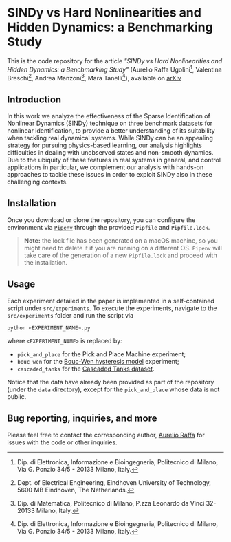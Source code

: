 # SINDy vs Hard Nonlinearities and Hidden Dynamics: a Benchmarking Study

This is the code repository for the article *"SINDy vs Hard Nonlinearities and Hidden Dynamics: a Benchmarking Study"* (Aurelio Raffa Ugolini[^1], Valentina Breschi[^2], Andrea Manzoni[^3], Mara Tanelli[^1]), available on [arXiv](https://arxiv.org/abs/2403.00578)

## Introduction

In this work we analyze the effectiveness of the Sparse Identification of Nonlinear Dynamics (SINDy) technique on three benchmark datasets for nonlinear identification, to provide a better understanding of its suitability when tackling real dynamical systems. While SINDy can be an appealing strategy for pursuing physics-based learning, our analysis highlights difficulties in dealing with unobserved states and non-smooth dynamics. Due to the ubiquity of these features in real systems in general, and control applications in particular, we complement our analysis with hands-on approaches to tackle these issues in order to exploit SINDy also in these challenging contexts.

## Installation

Once you download or clone the repository, you can configure the environment via [`Pipenv`](https://pipenv.pypa.io/en/latest/) through the provided `Pipfile` and `Pipfile.lock`.

> **Note:** the lock file has been generated on a macOS machine, so you might need to delete it if you are running on a different OS. `Pipenv` will take care of the generation of a new `Pipfile.lock` and proceed with the installation.

## Usage

Each experiment detailed in the paper is implemented in a self-contained script under `src/experiments`. To execute the experiments, navigate to the `src/experiments` folder and run the script via 

```shell
python <EXPERIMENT_NAME>.py
```

where `<EXPERIMENT_NAME>` is replaced by:
- `pick_and_place` for the Pick and Place Machine experiment;
- `bouc_wen` for the [Bouc-Wen hysteresis model](https://www.nonlinearbenchmark.org/benchmarks/bouc-wen) experiment;
- `cascaded_tanks` for the [Cascaded Tanks dataset](https://www.nonlinearbenchmark.org/benchmarks/cascaded-tanks).

Notice that the data have already been provided as part of the repository (under the `data` directory), except for the `pick_and_place` whose data is not public.

## Bug reporting, inquiries, and more

Please feel free to contact the corresponding author, [Aurelio Raffa](mailto:aurelio.raffa@polimi.it) for issues with the code or other inquiries.


[^1]: Dip. di Elettronica, Informazione e Bioingegneria, Politecnico di Milano, Via G. Ponzio 34/5 - 20133 Milano, Italy.
[^2]: Dept. of Electrical Engineering, Eindhoven University of Technology, 5600 MB Eindhoven, The Netherlands.
[^3]: Dip. di Matematica, Politecnico di Milano, P.zza Leonardo da Vinci 32- 20133 Milano, Italy.